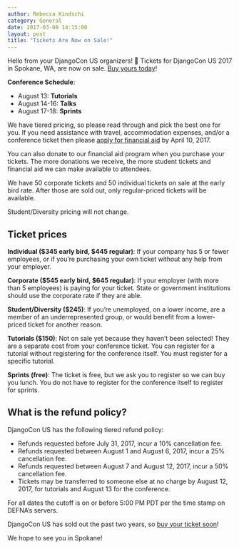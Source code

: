 ```yaml
---
author: Rebecca Kindschi
category: General
date: 2017-03-08 14:15:00
layout: post
title: "Tickets Are Now on Sale!"
---
```


Hello from your DjangoCon US organizers! :wave: Tickets for DjangoCon US 2017 in Spokane, WA, are now on sale. [Buy yours today](https://ti.to/defna/djangocon-us-2017)!

**Conference Schedule**:

- August 13: **Tutorials**
- August 14-16: **Talks**
- August 17-18: **Sprints**

We have tiered pricing, so please read through and pick the best one for you. If you need assistance with travel, accommodation expenses, and/or a conference ticket then please [apply for financial aid](https://docs.google.com/forms/d/e/1FAIpQLSeAv0EiZlrNISofSaZNyf7INq86Ayka8ZV_aEWHr97ptUP26A/viewform?c=0&w=1) by April 10, 2017.

You can also donate  to our financial aid program when you purchase your tickets. The more donations we receive, the more student tickets and financial aid we can make available to attendees.

We have 50 corporate tickets and 50 individual tickets on sale at the early bird rate. After those are sold out, only regular-priced tickets will be available.

Student/Diversity pricing will not change.

## Ticket prices

**Individual ($345 early bird, $445 regular)**: If your company has 5 or fewer employees, or if you’re purchasing your own ticket without any help from your employer.

**Corporate ($545 early bird, $645 regular)**: If your employer (with more than 5 employees) is paying for your ticket. State or government institutions should use the corporate rate if they are able.

**Student/Diversity ($245)**: If you’re unemployed, on a lower income, are a member of an underrepresented group, or would benefit from a lower-priced ticket for another reason.

**Tutorials ($150)**: Not on sale yet because they haven’t been selected! They are a separate cost from your conference ticket. You can register for a tutorial without registering for the conference itself. You must register for a specific tutorial.

**Sprints (free)**: The ticket is free, but we ask you to register so we can buy you lunch. You do not have to register for the conference itself to register for sprints.

## What is the refund policy?

DjangoCon US has the following tiered refund policy:

- Refunds requested before July 31, 2017, incur a 10% cancellation fee.
- Refunds requested between August 1 and August 6, 2017, incur a 25% cancellation fee.
- Refunds requested between August 7 and August 12, 2017, incur a 50% cancellation fee.
- Tickets may be transferred to someone else at no charge by August 12, 2017, for tutorials and August 13 for the conference.

For all dates the cutoff is on or before 5:00 PM PDT per the time stamp on DEFNA’s servers.

DjangoCon US has sold out the past two years, so [buy your ticket soon](https://ti.to/defna/djangocon-us-2017)!

We hope to see you in Spokane!
